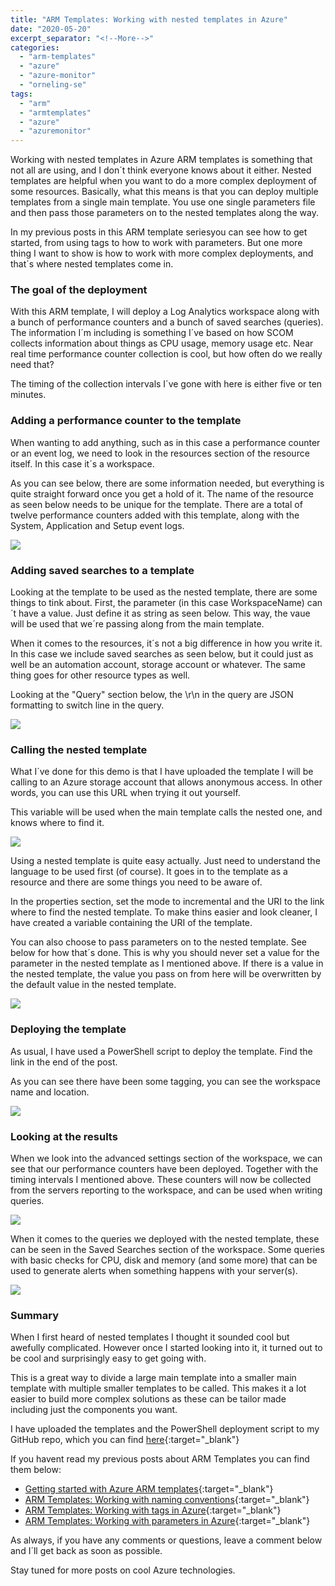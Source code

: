 ```yaml
---
title: "ARM Templates: Working with nested templates in Azure"
date: "2020-05-20"
excerpt_separator: "<!--More-->"
categories: 
  - "arm-templates"
  - "azure"
  - "azure-monitor"
  - "orneling-se"
tags: 
  - "arm"
  - "armtemplates"
  - "azure"
  - "azuremonitor"
---
```


Working with nested templates in Azure ARM templates is something that not all are using, and I don´t think everyone knows about it either. Nested templates are helpful when you want to do a more complex deployment of some resources. Basically, what this means is that you can deploy multiple templates from a single main template. You use one single parameters file and then pass those parameters on to the nested templates along the way.

In my previous posts in this ARM template seriesyou can see how to get started, from using tags to how to work with parameters. But one more thing I want to show is how to work with more complex deployments, and that´s where nested templates come in.
<!--More-->
### The goal of the deployment

With this ARM template, I will deploy a Log Analytics workspace along with a bunch of performance counters and a bunch of saved searches (queries). The information I´m including is something I´ve based on how SCOM collects information about things as CPU usage, memory usage etc. Near real time performance counter collection is cool, but how often do we really need that?

The timing of the collection intervals I´ve gone with here is either five or ten minutes.

### Adding a performance counter to the template

When wanting to add anything, such as in this case a performance counter or an event log, we need to look in the resources section of the resource itself. In this case it´s a workspace.

As you can see below, there are some information needed, but everything is quite straight forward once you get a hold of it. The name of the resource as seen below needs to be unique for the template. There are a total of twelve performance counters added with this template, along with the System, Application and Setup event logs.

![](https://blog.orneling.se/assets/images/2020/05/nested-templates-1.png)

### Adding saved searches to a template

Looking at the template to be used as the nested template, there are some things to tink about. First, the parameter (in this case WorkspaceName) can´t have a value. Just define it as string as seen below. This way, the vaue will be used that we´re passing along from the main template.

When it comes to the resources, it´s not a big difference in how you write it. In this case we include saved searches as seen below, but it could just as well be an automation account, storage account or whatever. The same thing goes for other resource types as well.

Looking at the "Query" section below, the \\r\\n in the query are JSON formatting to switch line in the query.

![](https://blog.orneling.se/assets/images/2020/05/nested-templates-2.png)

### Calling the nested template

What I´ve done for this demo is that I have uploaded the template I will be calling to an Azure storage account that allows anonymous access. In other words, you can use this URL when trying it out yourself.

This variable will be used when the main template calls the nested one, and knows where to find it.

![](https://blog.orneling.se/assets/images/2020/05/nested-templates-3.png)

Using a nested template is quite easy actually. Just need to understand the language to be used first (of course). It goes in to the template as a resource and there are some things you need to be aware of.

In the properties section, set the mode to incremental and the URI to the link where to find the nested template. To make thins easier and look cleaner, I have created a variable containing the URI of the template.

You can also choose to pass parameters on to the nested template. See below for how that´s done. This is why you should never set a value for the parameter in the nested template as I mentioned above. If there is a value in the nested template, the value you pass on from here will be overwritten by the default value in the nested template.

![](https://blog.orneling.se/assets/images/2020/05/nested-templates-4.png)

### Deploying the template

As usual, I have used a PowerShell script to deploy the template. Find the link in the end of the post.

As you can see there have been some tagging, you can see the workspace name and location.

![](https://blog.orneling.se/assets/images/2020/05/nested-templates-5.png)

### Looking at the results

When we look into the advanced settings section of the workspace, we can see that our performance counters have been deployed. Together with the timing intervals I mentioned above. These counters will now be collected from the servers reporting to the workspace, and can be used when writing queries.

![](https://blog.orneling.se/assets/images/2020/05/nested-templates-6.png)

When it comes to the queries we deployed with the nested template, these can be seen in the Saved Searches section of the workspace. Some queries with basic checks for CPU, disk and memory (and some more) that can be used to generate alerts when something happens with your server(s).

![](https://blog.orneling.se/assets/images/2020/05/nested-templates-7.png)

### Summary

When I first heard of nested templates I thought it sounded cool but awefully complicated. However once I started looking into it, it turned out to be cool and surprisingly easy to get going with.

This is a great way to divide a large main template into a smaller main template with multiple smaller templates to be called. This makes it a lot easier to build more complex solutions as these can be tailor made including just the components you want.

I have uploaded the templates and the PowerShell deployment script to my GitHub repo, which you can find [here](https://github.com/DanielOrneling/BlogSamples/tree/master/NestedTemplateSample){:target="_blank"}

If you havent read my previous posts about ARM Templates you can find them below:

- [Getting started with Azure ARM templates](https://blog.orneling.se/2020/03/getting-started-with-azure-arm-templates){:target="_blank"}
- [ARM Templates: Working with naming conventions](https://blog.orneling.se/2020/03/arm-templates-working-with-naming-conventions){:target="_blank"}
- [ARM Templates: Working with tags in Azure](https://blog.orneling.se/2020/04/arm-templates-working-with-tags-in-azure){:target="_blank"}
- [ARM Templates: Working with parameters in Azure](https://blog.orneling.se/2020/04/arm-templates-working-with-parameters-in-azure){:target="_blank"}

As always, if you have any comments or questions, leave a comment below and I´ll get back as soon as possible.

Stay tuned for more posts on cool Azure technologies.